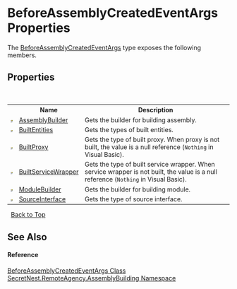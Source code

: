 # BeforeAssemblyCreatedEventArgs Properties
 

The <a href="T_SecretNest_RemoteAgency_AssemblyBuilding_BeforeAssemblyCreatedEventArgs">BeforeAssemblyCreatedEventArgs</a> type exposes the following members.


## Properties
&nbsp;<table><tr><th></th><th>Name</th><th>Description</th></tr><tr><td>![Public property](media/pubproperty.gif "Public property")</td><td><a href="P_SecretNest_RemoteAgency_AssemblyBuilding_BeforeAssemblyCreatedEventArgs_AssemblyBuilder">AssemblyBuilder</a></td><td>
Gets the builder for building assembly.</td></tr><tr><td>![Public property](media/pubproperty.gif "Public property")</td><td><a href="P_SecretNest_RemoteAgency_AssemblyBuilding_BeforeAssemblyCreatedEventArgs_BuiltEntities">BuiltEntities</a></td><td>
Gets the types of built entities.</td></tr><tr><td>![Public property](media/pubproperty.gif "Public property")</td><td><a href="P_SecretNest_RemoteAgency_AssemblyBuilding_BeforeAssemblyCreatedEventArgs_BuiltProxy">BuiltProxy</a></td><td>
Gets the type of built proxy. When proxy is not built, the value is a null reference (`Nothing` in Visual Basic).</td></tr><tr><td>![Public property](media/pubproperty.gif "Public property")</td><td><a href="P_SecretNest_RemoteAgency_AssemblyBuilding_BeforeAssemblyCreatedEventArgs_BuiltServiceWrapper">BuiltServiceWrapper</a></td><td>
Gets the type of built service wrapper. When service wrapper is not built, the value is a null reference (`Nothing` in Visual Basic).</td></tr><tr><td>![Public property](media/pubproperty.gif "Public property")</td><td><a href="P_SecretNest_RemoteAgency_AssemblyBuilding_BeforeAssemblyCreatedEventArgs_ModuleBuilder">ModuleBuilder</a></td><td>
Gets the builder for building module.</td></tr><tr><td>![Public property](media/pubproperty.gif "Public property")</td><td><a href="P_SecretNest_RemoteAgency_AssemblyBuilding_BeforeAssemblyCreatedEventArgs_SourceInterface">SourceInterface</a></td><td>
Gets the type of source interface.</td></tr></table>&nbsp;
<a href="#beforeassemblycreatedeventargs-properties">Back to Top</a>

## See Also


#### Reference
<a href="T_SecretNest_RemoteAgency_AssemblyBuilding_BeforeAssemblyCreatedEventArgs">BeforeAssemblyCreatedEventArgs Class</a><br /><a href="N_SecretNest_RemoteAgency_AssemblyBuilding">SecretNest.RemoteAgency.AssemblyBuilding Namespace</a><br />